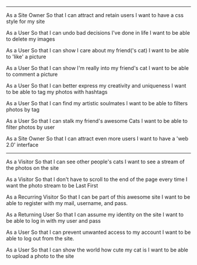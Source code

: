
-----------------------------

As a Site Owner
So that I can attract and retain users
I want to have a css style for my site

As a User
So that I can undo bad decisions I've done in life
I want to be able to delete my images

As a User
So that I can show I care about my friend('s cat)
I want to be able to 'like' a picture

As a User
So that I can show I'm really into my friend's cat
I want to be able to comment a picture

As a User
So that I can better express my creativity and uniqueness
I want to be able to tag my photos with hashtags

As a User
So that I can find my artistic soulmates
I want to be able to filters photos by tag

As a User
So that I can stalk my friend's awesome Cats
I want to be able to filter photos by user

As a Site Owner
So that I can attract even more users
I want to have a 'web 2.0' interface

-------------------

As a Visitor
So that I can see other people's cats
I want to see a stream of the photos on the site

As a Visitor
So that I don't have to scroll to the end of the page every time
I want the photo stream to be Last First

As a Recurring Visitor
So that I can be part of this awesome site
I want to be able to register with my mail, username, and pass.

As a Returning User
So that I can assume my identity on the site
I want to be able to log in with my user and pass

As a User
So that I can prevent unwanted access to my account
I want to be able to log out from the site.

As a User
So that I can show the world how cute my cat is
I want to be able to upload a photo to the site
